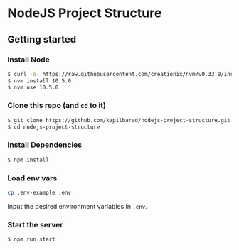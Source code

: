 # NodeJS Project Structure

## Getting started

### Install Node
```sh
$ curl -o- https://raw.githubusercontent.com/creationix/nvm/v0.33.0/install.sh | bash
$ nvm install 10.5.0
$ nvm use 10.5.0
```

### Clone this repo (and `cd` to it)
```sh
$ git clone https://github.com/kapilbarad/nodejs-project-structure.git
$ cd nodejs-project-structure
```

### Install Dependencies
```sh
$ npm install
```

### Load env vars
```sh
cp .env-example .env
```
Input the desired environment variables in `.env`.

### Start the server
```sh
$ npm run start
```